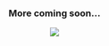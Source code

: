  
<div align="center"> 

### More coming soon... 

![](https://pa1.narvii.com/8243/bba05248ec24f27a4f8c58a7d5c11b30f1696e3dr1-640-358_hq.gif)


</div>
